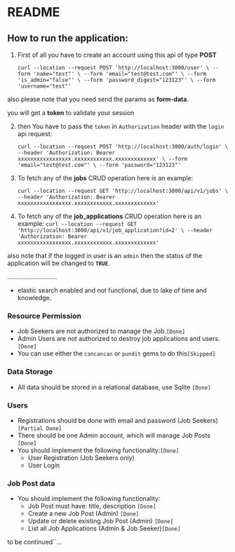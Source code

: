# README

## How to run the application:

1. First of all you have to create an account using this api of type **POST**

   `curl --location --request POST 'http://localhost:3000/user' \
   --form 'name="test"' \
   --form 'email="test@test.com"' \
   --form 'is_admin="false"' \
   --form 'password_digest="123123"' \
   --form 'username="test"'
   `

also please note that you need send the params as **form-data**.

you will get a **token** to validate your session

2. then You have to pass the `token` in `Authorization` header with the `login` api request:

   `curl --location --request POST 'http://localhost:3000/auth/login' \
   --header 'Authorization: Bearer xxxxxxxxxxxxxxxxx.xxxxxxxxxxxx.xxxxxxxxxxxxx' \
   --form 'email="test@test.com"' \
   --form 'password="123123"'`

3. To fetch any of the **jobs** CRUD operation here is an example:

   `curl --location --request GET 'http://localhost:3000/api/v1/jobs' \
   --header 'Authorization: Bearer xxxxxxxxxxxxxxxxx.xxxxxxxxxxxx.xxxxxxxxxxxxx'
   `

4. To fetch any of the **job_applications** CRUD operation here is an example:
   `curl --location --request GET 'http://localhost:3000/api/v1/job_application?id=2' \
   --header 'Authorization: Bearer xxxxxxxxxxxxxxxxx.xxxxxxxxxxxx.xxxxxxxxxxxxx'`

also note that if the logged in user is an `admin` then the status of the application will be changed to **`TRUE`**.

............................

- elastic search enabled and not functional, due to lake of time and knowledge.

### Resource Permission

- Job Seekers are not authorized to manage the Job.`[Done]`
- Admin Users are not authorized to destroy job applications and users.`[Done]`
- You can use either the `cancancan` or `pundit` gems to do this`[Skipped]`


### Data Storage

- All data should be stored in a relational database, use Sqlite `[Done]`

### Users

- Registrations should be done with email and password (Job Seekers) `[Partial Done]`
- There should be one Admin account, which will manage Job Posts `[Done]`
- You should implement the following functionality:`[Done]`
   - User Registration (Job Seekers only)
   - User Login

### Job Post data

- You should implement the following functionality:
   - Job Post must have: title, description `[Done]`
   - Create a new Job Post (Admin) `[Done]`
   - Update or delete existing Job Post (Admin) `[Done]`
   - List all Job Applications (Admin & Job Seeker)`[Done]`

to be continued``... 